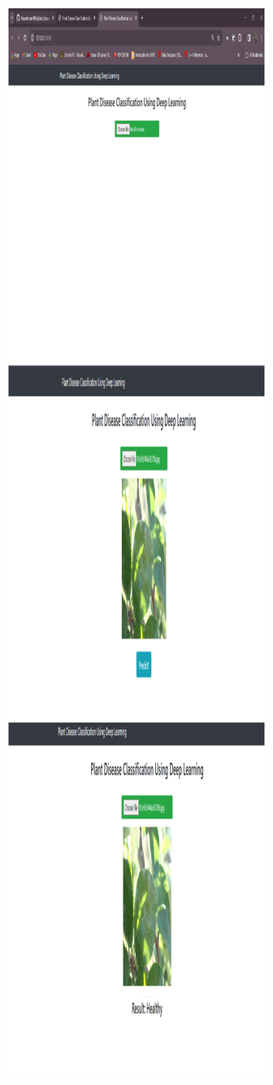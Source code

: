 <img src="https://github.com/Nayankumar4986/plant_disease_detection/blob/main/img%201.png " width="2800" height="700" alt="Image Description">
<img src="https://github.com/Nayankumar4986/plant_disease_detection/blob/main/img%202.png " width="2800" height="700" alt="Image Description">
<img src="https://github.com/Nayankumar4986/plant_disease_detection/blob/main/img%203.png" width="2800" height="700" alt="Image Description">
